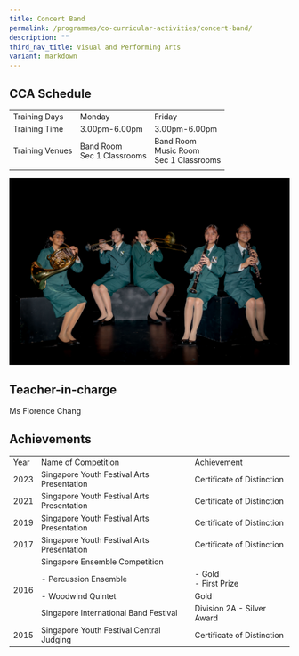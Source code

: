 ```yaml
---
title: Concert Band
permalink: /programmes/co-curricular-activities/concert-band/
description: ""
third_nav_title: Visual and Performing Arts
variant: markdown
---
```

CCA Schedule
------------

| | | |
| --- | --- | --- |
| Training Days | Monday | Friday |
| Training Time | 3.00pm-6.00pm | 3.00pm-6.00pm |
| Training Venues | Band Room <br> Sec 1 Classrooms | Band Room <br> Music Room  <br> Sec 1 Classrooms |   
| | | |


![](/images/band12023.jpg)

Teacher-in-charge
------------------

Ms Florence Chang 


Achievements
------------

<table>
	<tbody><tr>
		<td> Year </td>
		<td> Name of Competition </td>
		<td> Achievement </td>
	</tr>
		<tr>
		<td> 2023 </td>
		<td> Singapore Youth Festival Arts Presentation </td>
		<td> Certificate of Distinction&nbsp;</td>
	</tr>
	<tr>
		<td> 2021 </td>
		<td> Singapore Youth Festival Arts Presentation </td>
		<td> Certificate of Distinction&nbsp;</td>
	</tr>
	<tr>
		<td> 2019 </td>
		<td> Singapore Youth Festival Arts Presentation </td>
		<td> Certificate of Distinction </td>
	</tr>
	<tr>
		<td> 2017 </td>
		<td> Singapore Youth Festival Arts Presentation&nbsp;</td>
		<td> Certificate of Distinction&nbsp;</td>
	</tr>
	<tr>
		<td rowspan="4"> 2016 </td> 
		<td> Singapore Ensemble Competition&nbsp;</td>
		<td> </td>
	</tr>
	<tr>
		<td> - Percussion Ensemble&nbsp;</td>
		<td>	- Gold <br> - First Prize&nbsp;</td>
	</tr>
	<tr>
		<td> - Woodwind Quintet&nbsp;</td>
		<td> Gold&nbsp;</td>
	</tr>
	<tr>
		<td> Singapore International Band Festival </td>
		<td> Division 2A - Silver Award </td>
	</tr>
	<tr>
		<td> 2015 </td>
		<td> Singapore Youth Festival Central Judging </td>
		<td> Certificate of Distinction </td>
	</tr>
</tbody></table>